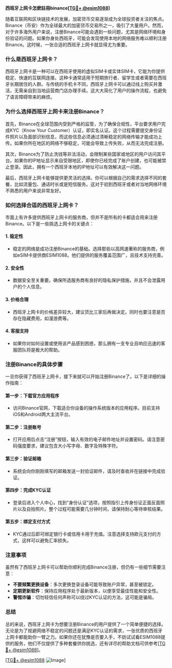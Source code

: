 **西班牙上网卡怎麽註冊binance[[TG💪+ @esim1088](https://t.me/s/esim1088)]**

随着互联网和区块链技术的发展，加密货币交易逐渐成为全球投资者关注的焦点。Binance（币安）作为全球最大的加密货币交易所之一，吸引了大量用户。然而，对于许多海外用户来说，注册Binance可能会遇到一些问题，尤其是网络环境和身份验证的问题。如果你身处西班牙，可能会发现使用本地的网络服务难以顺利注册Binance。这时候，一张合适的西班牙上网卡就显得尤为重要。

### 什么是西班牙上网卡？

西班牙上网卡是一种可以在西班牙使用的虚拟SIM卡或实体SIM卡，它能为你提供稳定、快速的互联网连接。这种卡通常适用于短期旅行者、留学生或者需要在西班牙长期居住的人群。与传统的手机卡不同，西班牙上网卡可以通过线上购买并激活，无需亲自到当地运营商门店办理手续。这大大简化了用户的操作流程，也避免了语言障碍带来的麻烦。

### 为什么选择西班牙上网卡来注册Binance？

首先，Binance在全球范围内受到严格的监管，为了确保合规性，平台要求用户完成KYC（Know Your Customer）认证，即实名认证。这个过程需要提交身份证件照片以及面部识别信息，而这些信息必须通过清晰稳定的网络传输才能成功上传。如果你所在地区的网络不够稳定，可能会导致上传失败，从而无法完成注册。

其次，Binance为了防止洗钱等非法活动，会限制某些国家或地区的用户访问其平台。如果你的IP地址显示来自受限地区，即使你已经完成了账户创建，也可能被禁止登录。因此，拥有一个西班牙本地的IP地址可以有效解决这一问题。

最后，西班牙上网卡能够提供更灵活的选择。你可以根据自己的需求选择不同的套餐，比如流量包、通话时长或是短信服务。这对于初到西班牙或者对当地网络环境不熟悉的用户来说非常友好。

### 如何选择合适的西班牙上网卡？

市面上有许多提供西班牙上网卡的服务商，但并不是所有的卡都适合用来注册Binance。以下是一些挑选上网卡的关键点：

#### 1. **稳定性**
   - 稳定的网络是成功注册Binance的基础。选择那些以高网速著称的服务商，例如eSIM卡提供商ESIM1088。他们提供的服务覆盖范围广，且技术支持完善。
   
#### 2. **安全性**
   - 数据安全至关重要。确保所选服务商有良好的隐私保护措施，并且不会泄露用户的个人信息。

#### 3. **价格合理**
   - 西班牙上网卡的价格差异较大，建议货比三家后再做决定。同时也要注意是否存在隐藏费用，如漫游费等。

#### 4. **客服支持**
   - 如果你对如何设置或使用该产品感到困惑，那么拥有一支专业且响应迅速的客服团队将是极大的帮助。

### 注册Binance的具体步骤

一旦你获得了西班牙上网卡，接下来就可以开始注册Binance了。以下是详细的操作指南：

#### 第一步：下载官方应用程序
   - 访问Binance官网，下载适合你设备的操作系统版本的应用程序。目前支持iOS和Android两大主流平台。

#### 第二步：注册账号
   - 打开应用后点击“注册”按钮，输入有效的电子邮件地址并设置密码。请注意密码强度要求，建议包含大小写字母、数字及特殊字符。

#### 第三步：验证邮箱
   - 系统会向你刚刚填写的邮箱发送一封验证邮件，请及时查收并在链接中完成验证。

#### 第四步：完成KYC认证
   - 登录后进入个人中心，找到“身份认证”选项，按照指引上传身份证正面反面照片以及自拍照片。整个过程可能需要几分钟时间，请保持耐心等待审核结果。

#### 第五步：绑定支付方式
   - KYC通过后即可绑定银行卡或信用卡用于充值。注意选择支持欧元支付的方式，这样可以避免汇率损失。

### 注意事项

虽然有了西班牙上网卡可以帮助你顺利完成Binance注册，但仍有一些细节需要注意：

- **不要频繁更换设备**：多次更换登录设备可能导致账户异常，甚至被锁定。
- **定期更新软件**：保持应用程序处于最新版本，以便享受最佳性能和安全性。
- **警惕诈骗**：切勿轻信任何声称可以绕过KYC认证的方法，这可能是骗局。

### 总结

总的来说，西班牙上网卡为想要注册Binance的用户提供了一个简单便捷的选择。无论是为了规避网络不稳定的问题还是满足KYC认证的需求，一张优质的西班牙上网卡都能助你一臂之力。如果你还在犹豫是否要入手，不妨试试看ESIM1088提供的服务，他们不仅提供了多种套餐供你挑选，还有详尽的帮助文档可供参考[[TG💪+ @esim1088](https://t.me/s/esim1088)]。

[[TG💪+ @esim1088](https://t.me/s/esim1088) ![Image](https://i.postimg.cc/4NQfJmqS/Snipaste-2025-05-13-00-14-12.png)]